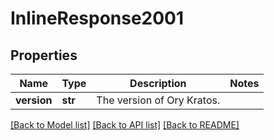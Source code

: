 # InlineResponse2001


## Properties
Name | Type | Description | Notes
------------ | ------------- | ------------- | -------------
**version** | **str** | The version of Ory Kratos. | 

[[Back to Model list]](../README.md#documentation-for-models) [[Back to API list]](../README.md#documentation-for-api-endpoints) [[Back to README]](../README.md)


